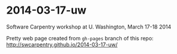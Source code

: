 2014-03-17-uw
=============

Software Carpentry workshop at U. Washington, March 17-18 2014

Pretty web page created from `gh-pages` branch of this repo:
http://swcarpentry.github.io/2014-03-17-uw/